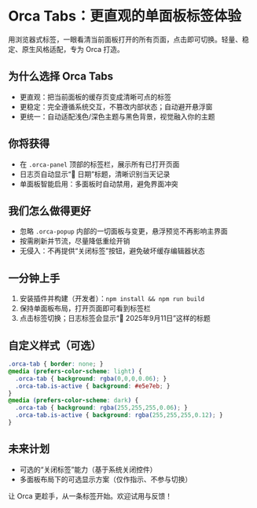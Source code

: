 # Orca Tabs：更直观的单面板标签体验

用浏览器式标签，一眼看清当前面板打开的所有页面，点击即可切换。轻量、稳定、原生风格适配，专为 Orca 打造。

## 为什么选择 Orca Tabs

- 更直观：把当前面板的缓存页变成清晰可点的标签
- 更稳定：完全遵循系统交互，不篡改内部状态；自动避开悬浮窗
- 更统一：自动适配浅色/深色主题与黑色背景，视觉融入你的主题

## 你将获得

- 在 `.orca-panel` 顶部的标签栏，展示所有已打开页面
- 日志页自动显示“📅 日期”标题，清晰识别当天记录
- 单面板智能启用：多面板时自动禁用，避免界面冲突

## 我们怎么做得更好

- 忽略 `.orca-popup` 内部的一切面板与变更，悬浮预览不再影响主界面
- 按需刷新并节流，尽量降低重绘开销
- 无侵入：不再提供“关闭标签”按钮，避免破坏缓存编辑器状态

## 一分钟上手

1. 安装插件并构建（开发者）：`npm install && npm run build`
2. 保持单面板布局，打开页面即可看到标签栏
3. 点击标签切换；日志标签会显示“📅 2025年9月11日”这样的标题

## 自定义样式（可选）

```css
.orca-tab { border: none; }
@media (prefers-color-scheme: light) {
  .orca-tab { background: rgba(0,0,0,0.06); }
  .orca-tab.is-active { background: #e5e7eb; }
}
@media (prefers-color-scheme: dark) {
  .orca-tab { background: rgba(255,255,255,0.06); }
  .orca-tab.is-active { background: rgba(255,255,255,0.12); }
}
```

## 未来计划

- 可选的“关闭标签”能力（基于系统关闭控件）
- 多面板布局下的可选显示方案（仅作指示、不参与切换）

让 Orca 更趁手，从一条标签开始。欢迎试用与反馈！


